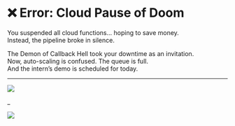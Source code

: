 # ❌ Error: Cloud Pause of Doom

You suspended all cloud functions... hoping to save money.  
Instead, the pipeline broke in silence.

The Demon of Callback Hell took your downtime as an invitation.  
Now, auto-scaling is confused. The queue is full.  
And the intern’s demo is scheduled for today.

---

<a href="../../glossary.md">
  <img src="https://img.shields.io/badge/Consult%20the%20DevLore%20Glossary-5dade2?style=for-the-badge"/>
</a>

_

<a href="../../start-game.md">
  <img src="https://img.shields.io/badge/The%20clouds%20collapsed…%20retry%20your%20ritual.-slategray?style=for-the-badge"/>
</a>
